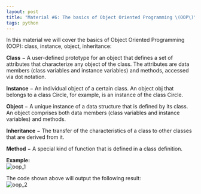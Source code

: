 ```yaml
---
layout: post
title: "Material #6: The basics of Object Oriented Programming \(OOP\)"
tags: python
---
```

In this material we will cover the basics of Object Oriented Programming (OOP): class, instance, object, inheritance:

**Class** − A user-defined prototype for an object that defines a set of attributes that characterize any object of the class. The attributes are data members (class variables and instance variables) and methods, accessed via dot notation.

**Instance** − An individual object of a certain class. An object obj that belongs to a class Circle, for example, is an instance of the class Circle.

**Object** − A unique instance of a data structure that is defined by its class. An object comprises both data members (class variables and instance variables) and methods.

**Inheritance** − The transfer of the characteristics of a class to other classes that are derived from it.

**Method** − A special kind of function that is defined in a class definition.

**Example:**\
![oop_1](https://user-images.githubusercontent.com/22170799/113642548-c3d27380-9688-11eb-8b2a-415b08f3ca89.png)

The code shown above will output the following result:\
![oop_2](https://user-images.githubusercontent.com/22170799/113642578-d64cad00-9688-11eb-809a-8b827aece3d6.png)
